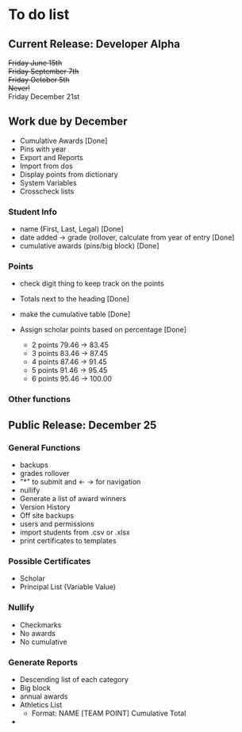 # To do list

## Current Release: Developer Alpha 
<dl><s>Friday June 15th</s><br>
<s>Friday September 7th</s><br>
<s>Friday October 5th</s><br>
<s>Never!</s><br>
Friday December 21st
</dl> 

## Work due by December
* Cumulative Awards [Done]
* Pins with year
* Export and Reports
* Import from dos
* Display points from dictionary
* System Variables
* Crosscheck lists



### Student Info

* name (First, Last, Legal) [Done]
* date added → grade (rollover, calculate from year of entry [Done]
* cumulative awards (pins/big block) [Done]

### Points
* check digit thing to keep track on the points

* Totals next to the heading [Done]
* make the cumulative table [Done]

* Assign scholar points based on percentage [Done]
    * 2 points 79.46 -> 83.45
    * 3 points 83.46 -> 87.45 
    * 4 points 87.46 -> 91.45
    * 5 points 91.46 -> 95.45
    * 6 points 95.46 -> 100.00



### Other functions

## Public Release: December 25

### General Functions
* backups
* grades rollover
* "*" to submit and <- -> for navigation
* nullify
* Generate a list of award winners
* Version History
* Off site backups
* users and permissions
* import students from .csv or .xlsx
* print certificates to templates

### Possible Certificates
* Scholar 
* Principal List (Variable Value)

### Nullify
* Checkmarks 
* No awards 
* No cumulative

### Generate Reports
* Descending list of each category
* Big block
* annual awards
* Athletics List
    - Format: NAME [TEAM POINT] Cumulative Total
* 



